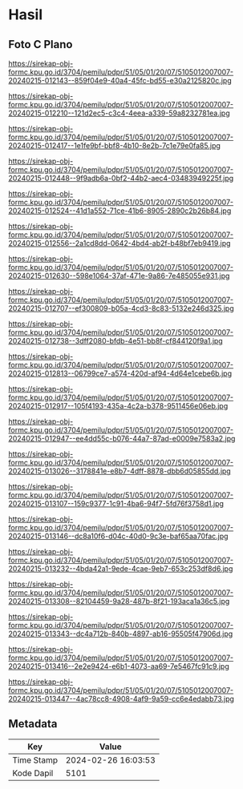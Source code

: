 # Hasil

## Foto C Plano

https://sirekap-obj-formc.kpu.go.id/3704/pemilu/pdpr/51/05/01/20/07/5105012007007-20240215-012143--859f04e9-40a4-45fc-bd55-e30a2125820c.jpg

https://sirekap-obj-formc.kpu.go.id/3704/pemilu/pdpr/51/05/01/20/07/5105012007007-20240215-012210--121d2ec5-c3c4-4eea-a339-59a8232781ea.jpg

https://sirekap-obj-formc.kpu.go.id/3704/pemilu/pdpr/51/05/01/20/07/5105012007007-20240215-012417--1e1fe9bf-bbf8-4b10-8e2b-7c1e79e0fa85.jpg

https://sirekap-obj-formc.kpu.go.id/3704/pemilu/pdpr/51/05/01/20/07/5105012007007-20240215-012448--9f9adb6a-0bf2-44b2-aec4-03483949225f.jpg

https://sirekap-obj-formc.kpu.go.id/3704/pemilu/pdpr/51/05/01/20/07/5105012007007-20240215-012524--41d1a552-71ce-41b6-8905-2890c2b26b84.jpg

https://sirekap-obj-formc.kpu.go.id/3704/pemilu/pdpr/51/05/01/20/07/5105012007007-20240215-012556--2a1cd8dd-0642-4bd4-ab2f-b48bf7eb9419.jpg

https://sirekap-obj-formc.kpu.go.id/3704/pemilu/pdpr/51/05/01/20/07/5105012007007-20240215-012630--598e1064-37af-471e-9a86-7e485055e931.jpg

https://sirekap-obj-formc.kpu.go.id/3704/pemilu/pdpr/51/05/01/20/07/5105012007007-20240215-012707--ef300809-b05a-4cd3-8c83-5132e246d325.jpg

https://sirekap-obj-formc.kpu.go.id/3704/pemilu/pdpr/51/05/01/20/07/5105012007007-20240215-012738--3dff2080-bfdb-4e51-bb8f-cf844120f9a1.jpg

https://sirekap-obj-formc.kpu.go.id/3704/pemilu/pdpr/51/05/01/20/07/5105012007007-20240215-012813--06799ce7-a574-420d-af94-4d64e1cebe6b.jpg

https://sirekap-obj-formc.kpu.go.id/3704/pemilu/pdpr/51/05/01/20/07/5105012007007-20240215-012917--105f4193-435a-4c2a-b378-9511456e06eb.jpg

https://sirekap-obj-formc.kpu.go.id/3704/pemilu/pdpr/51/05/01/20/07/5105012007007-20240215-012947--ee4dd55c-b076-44a7-87ad-e0009e7583a2.jpg

https://sirekap-obj-formc.kpu.go.id/3704/pemilu/pdpr/51/05/01/20/07/5105012007007-20240215-013026--3178841e-e8b7-4dff-8878-dbb6d05855dd.jpg

https://sirekap-obj-formc.kpu.go.id/3704/pemilu/pdpr/51/05/01/20/07/5105012007007-20240215-013107--159c9377-1c91-4ba6-94f7-5fd76f3758d1.jpg

https://sirekap-obj-formc.kpu.go.id/3704/pemilu/pdpr/51/05/01/20/07/5105012007007-20240215-013146--dc8a10f6-d04c-40d0-9c3e-baf65aa70fac.jpg

https://sirekap-obj-formc.kpu.go.id/3704/pemilu/pdpr/51/05/01/20/07/5105012007007-20240215-013232--4bda42a1-9ede-4cae-9eb7-653c253df8d6.jpg

https://sirekap-obj-formc.kpu.go.id/3704/pemilu/pdpr/51/05/01/20/07/5105012007007-20240215-013308--82104459-9a28-487b-8f21-193aca1a36c5.jpg

https://sirekap-obj-formc.kpu.go.id/3704/pemilu/pdpr/51/05/01/20/07/5105012007007-20240215-013343--dc4a712b-840b-4897-ab16-95505f47906d.jpg

https://sirekap-obj-formc.kpu.go.id/3704/pemilu/pdpr/51/05/01/20/07/5105012007007-20240215-013416--2e2e9424-e6b1-4073-aa69-7e5467fc91c9.jpg

https://sirekap-obj-formc.kpu.go.id/3704/pemilu/pdpr/51/05/01/20/07/5105012007007-20240215-013447--4ac78cc8-4908-4af9-9a59-cc6e4edabb73.jpg


## Metadata

| Key        | Value               |
| ---------- | ------------------- |
| Time Stamp | 2024-02-26 16:03:53 |
| Kode Dapil | 5101                |



